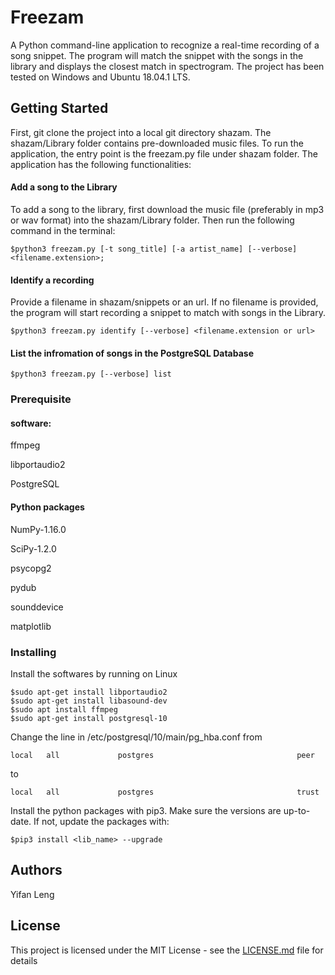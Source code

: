 # Freezam
A Python command-line application to recognize a real-time recording of a song snippet. The program will match the snippet with the songs in the library and displays the closest match in spectrogram. The project has been tested on Windows and Ubuntu 18.04.1 LTS.

## Getting Started
First, git clone the project into a local git directory shazam. The shazam/Library folder contains pre-downloaded music files. To run the application, the entry point is the freezam.py file under shazam folder. The application has the following functionalities:

#### Add a song to the Library
To add a song to the library, first download the music file (preferably in mp3 or wav format) into the shazam/Library folder. Then run the following command in the terminal: 
```
$python3 freezam.py [-t song_title] [-a artist_name] [--verbose] <filename.extension>;
```

#### Identify a recording
Provide a filename in shazam/snippets or an url. If no filename is provided, the program will start recording a snippet to match with songs in the Library.
```
$python3 freezam.py identify [--verbose] <filename.extension or url> 
```

#### List the infromation of songs in the PostgreSQL Database
```
$python3 freezam.py [--verbose] list
```

### Prerequisite
#### software:

ffmpeg

libportaudio2 

PostgreSQL 

#### Python packages

NumPy-1.16.0

SciPy-1.2.0

psycopg2

pydub

sounddevice

matplotlib

### Installing

Install the softwares by running on Linux

```
$sudo apt-get install libportaudio2
$sudo apt-get install libasound-dev
$sudo apt install ffmpeg
$sudo apt-get install postgresql-10 
```

Change the line in /etc/postgresql/10/main/pg_hba.conf from
```
local   all             postgres                                peer
```
to
```
local   all             postgres                                trust
```

Install the python packages with pip3. Make sure the versions are up-to-date. If not, update the packages with:
```
$pip3 install <lib_name> --upgrade

```


## Authors

Yifan Leng

## License

This project is licensed under the MIT License - see the [LICENSE.md](LICENSE.md) file for details


